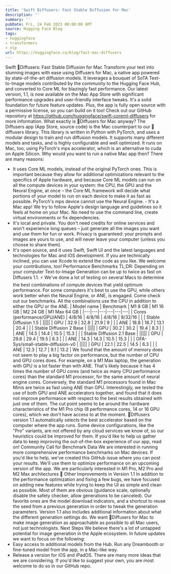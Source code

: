 ```yaml
---
title: 'Swift Diffusers: Fast Stable Diffusion for Mac'
description: ''
summary: ''
pubDate: Fri, 24 Feb 2023 00:00:00 GMT
source: Hugging Face Blog
tags:
- huggingface
- transformers
- nlp
url: https://huggingface.co/blog/fast-mac-diffusers
---
```


Swift 🧨Diffusers: Fast Stable Diffusion for Mac
Transform your text into stunning images with ease using Diffusers for Mac, a native app powered by state-of-the-art diffusion models. It leverages a bouquet of SoTA Text-to-Image models contributed by the community to the Hugging Face Hub, and converted to Core ML for blazingly fast performance. Our latest version, 1.1, is now available on the Mac App Store with significant performance upgrades and user-friendly interface tweaks. It's a solid foundation for future feature updates. Plus, the app is fully open source with a permissive license, so you can build on it too! Check out our GitHub repository at https://github.com/huggingface/swift-coreml-diffusers for more information.
What exactly is 🧨Diffusers for Mac anyway?
The Diffusers app (App Store, source code) is the Mac counterpart to our 🧨diffusers
library. This library is written in Python with PyTorch, and uses a modular design to train and run diffusion models. It supports many different models and tasks, and is highly configurable and well optimized. It runs on Mac, too, using PyTorch's mps
accelerator, which is an alternative to cuda
on Apple Silicon.
Why would you want to run a native Mac app then? There are many reasons:
- It uses Core ML models, instead of the original PyTorch ones. This is important because they allow for additional optimizations relevant to the specifics of Apple hardware, and because Core ML models can run on all the compute devices in your system: the CPU, the GPU and the Neural Engine, at once – the Core ML framework will decide what portions of your model to run on each device to make it as fast as possible. PyTorch's
mps
device cannot use the Neural Engine. - It's a Mac app! We try to follow Apple's design language and guidelines so it feels at home on your Mac. No need to use the command line, create virtual environments or fix dependencies.
- It's local and private. You don't need credits for online services and won't experience long queues – just generate all the images you want and use them for fun or work. Privacy is guaranteed: your prompts and images are yours to use, and will never leave your computer (unless you choose to share them).
- It's open source, and it uses Swift, Swift UI and the latest languages and technologies for Mac and iOS development. If you are technically inclined, you can use Xcode to extend the code as you like. We welcome your contributions, too!
Performance Benchmarks
TL;DR: Depending on your computer Text-to-Image Generation can be up to twice as fast on Diffusers 1.1. ⚡️
We've done a lot of testing on several Macs to determine the best combinations of compute devices that yield optimum performance. For some computers it's best to use the GPU, while others work better when the Neural Engine, or ANE, is engaged.
Come check out our benchmarks. All the combinations use the CPU in addition to either the GPU or the ANE.
| Model name | Benchmark | M1 8 GB | M1 16 GB | M2 24 GB | M1 Max 64 GB |
|---|---|---|---|---|---|
| Cores (performance/GPU/ANE) | 4/8/16 | 4/8/16 | 4/8/16 | 8/32/16 | |
| Stable Diffusion 1.5 | |||||
| GPU | 32.9 | 32.8 | 21.9 | 9 | |
| ANE | 18.8 | 18.7 | 13.1 | 20.4 | |
| Stable Diffusion 2 Base | |||||
| GPU | 30.2 | 30.2 | 19.4 | 8.3 | |
| ANE | 14.5 | 14.4 | 10.5 | 15.3 | |
| Stable Diffusion 2.1 Base | |||||
| GPU | 29.6 | 29.4 | 19.5 | 8.3 | |
| ANE | 14.3 | 14.3 | 10.5 | 15.3 | |
| OFA-Sys/small-stable-diffusion-v0 | |||||
| GPU | 22.1 | 22.5 | 14.5 | 6.3 | |
| ANE | 12.3 | 12.7 | 9.1 | 13.2 |
We found that the amount of memory does not seem to play a big factor on performance, but the number of CPU and GPU cores does. For example, on a M1 Max laptop, the generation with GPU is a lot faster than with ANE. That's likely because it has 4 times the number of GPU cores (and twice as many CPU performance cores) than the standard M1 processor, for the same amount of neural engine cores. Conversely, the standard M1 processors found in Mac Minis are twice as fast using ANE than GPU. Interestingly, we tested the use of both GPU and ANE accelerators together, and found that it does not improve performance with respect to the best results obtained with just one of them. The cut point seems to be around the hardware characteristics of the M1 Pro chip (8 performance cores, 14 or 16 GPU cores), which we don't have access to at the moment.
🧨Diffusers version 1.1 automatically selects the best accelerator based on the computer where the app runs. Some device configurations, like the "Pro" variants, are not offered by any cloud services we know of, so our heuristics could be improved for them. If you'd like to help us gather data to keep improving the out-of-the-box experience of our app, read on!
Community Call for Benchmark Data
We are interested in running more comprehensive performance benchmarks on Mac devices. If you'd like to help, we've created this GitHub issue where you can post your results. We'll use them to optimize performance on an upcoming version of the app. We are particularly interested in M1 Pro, M2 Pro and M2 Max architectures 🤗
Other Improvements in Version 1.1
In addition to the performance optimization and fixing a few bugs, we have focused on adding new features while trying to keep the UI as simple and clean as possible. Most of them are obvious (guidance scale, optionally disable the safety checker, allow generations to be canceled). Our favorite ones are the model download indicators, and a shortcut to reuse the seed from a previous generation in order to tweak the generation parameters.
Version 1.1 also includes additional information about what the different generation settings do. We want 🧨Diffusers for Mac to make image generation as approachable as possible to all Mac users, not just technologists.
Next Steps
We believe there's a lot of untapped potential for image generation in the Apple ecosystem. In future updates we want to focus on the following:
- Easy access to additional models from the Hub. Run any Dreambooth or fine-tuned model from the app, in a Mac-like way.
- Release a version for iOS and iPadOS.
There are many more ideas that we are considering. If you'd like to suggest your own, you are most welcome to do so in our GitHub repo.